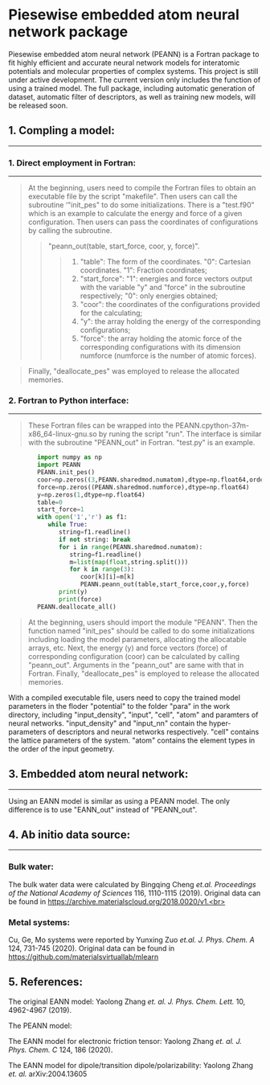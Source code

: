 # Piesewise embedded atom neural network package

Piesewise embedded atom neural network (PEANN) is a Fortran package to fit highly efficient and accurate neural network models for interatomic potentials and molecular properties of complex systems. This project is still under active development. The current version only includes the function of using a trained model. The full package, including automatic generation of dataset, automatic filter of descriptors, as well as training new models, will be released soon.<br>

## 1. Compling a model:
----------------------
### 1. Direct employment in Fortran:
------------------
>At the beginning, users need to compile the Fortran files to obtain an executable file by the script "makefile". Then users can call the subroutine ‘"init_pes" to do some initializations. There is a "test.f90" which is an example to calculate the energy and force of a given configuration. Then users can pass the coordinates of configurations by calling the subroutine.<br>
>>"peann_out(table, start_force, coor, y, force)".<br>
>>>1. "table": The form of the coordinates. "0": Cartesian coordinates. "1": Fraction coordinates; <br>
>>>2. "start_force": "1": energies and force vectors output with the variable "y" and "force" in the subroutine respectively; "0": only energies obtained;<br>
>>>3. "coor": the coordinates of the configurations provided for the calculating;<br>
>>>4. "y": the array holding the energy of the corresponding configurations; <br>
>>>5. "force": the array holding the atomic force of the corresponding configurations with its dimension numforce (numforce is the number of atomic forces).<br>

>Finally, "deallocate_pes" was employed to release the allocated memories.<br>

### 2. Fortran to Python interface:
-----------------------
>These Fortran files can be wrapped into the PEANN.cpython-37m-x86_64-linux-gnu.so by runing the script "run". The interface is similar with the subroutine "PEANN_out" in Fortran. "test.py" is an example.<br>
```python
		import numpy as np 
		import PEANN 
		PEANN.init_pes()
		coor=np.zeros((3,PEANN.sharedmod.numatom),dtype=np.float64,order="F")
		force=np.zeros((PEANN.sharedmod.numforce),dtype=np.float64)
		y=np.zeros(1,dtype=np.float64)
		table=0
		start_force=1
		with open('1','r') as f1:
		   while True:
		      string=f1.readline()
		      if not string: break
		      for i in range(PEANN.sharedmod.numatom):
		         string=f1.readline()
		         m=list(map(float,string.split()))
		         for k in range(3):
		            coor[k][i]=m[k]
		            PEANN.peann_out(table,start_force,coor,y,force)
		      print(y)
		      print(force)
		PEANN.deallocate_all()
```
>At the beginning, users should import the module "PEANN". Then the function named "init_pes" should be called to do some initializations including loading the model parameters, allocating the allocatable arrays, etc. Next, the energy (y) and force vectors (force) of corresponding configuration (coor) can be calculated by calling "peann_out". Arguments in the "peann_out" are same with that in Fortran. Finally, "deallocate_pes" is employed to release the allocated memories.<br>

With a compiled executable file, users need to copy the trained model parameters in the floder "potential" to the folder "para" in the work directory, including "input_density", "input", "cell", "atom" and paramters of neural networks. "input_density" and "input_nn" contain the hyper-parameters of descriptors and neural networks respectively. "cell" contains the lattice parameters of the system. "atom" contains the element types in the order of the input geometry.<br>

## 3. Embedded atom neural network:
-----------------------------------
Using an EANN model is similar as using a PEANN model. The only difference is to use "EANN_out" instead of "PEANN_out".

## 4. Ab initio data source:
---------------------------------------------
### Bulk water:
The bulk water data were calculated by Bingqing Cheng *et.al.* *Proceedings of the National Academy of Sciences* 116, 1110-1115 (2019). Original data can be found in https://archive.materialscloud.org/2018.0020/v1.<br>
### Metal systems:
Cu, Ge, Mo systems were reported by Yunxing Zuo *et.al.* *J. Phys. Chem. A* 124, 731-745 (2020). Original data can be found in https://github.com/materialsvirtuallab/mlearn

## 5. References:
The original EANN model: Yaolong Zhang *et. al.* *J. Phys. Chem. Lett.* 10, 4962-4967 (2019).

The PEANN model: 

The EANN model for electronic friction tensor: Yaolong Zhang *et. al.* *J. Phys. Chem. C* 124, 186 (2020).

The EANN model for dipole/transition dipole/polarizability: Yaolong Zhang *et. al.* arXiv:2004.13605
